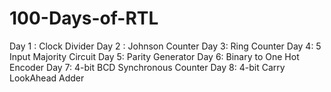 # 100-Days-of-RTL
Day 1 : Clock Divider
Day 2 : Johnson Counter
Day 3: Ring Counter
Day 4: 5 Input Majority Circuit
Day 5: Parity Generator
Day 6: Binary to One Hot Encoder
Day 7: 4-bit BCD Synchronous Counter
Day 8: 4-bit Carry LookAhead Adder

